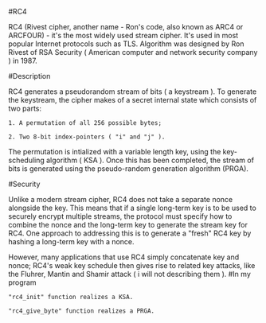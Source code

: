 #RC4

  RC4 (Rivest cipher, another name - Ron's code, also known as ARC4 or ARCFOUR) - it's the most widely used stream cipher. It's   used in most popular Internet protocols such as TLS. Algorithm was designed by Ron Rivest of RSA Security ( American computer   and network security company ) in 1987.
  
#Description

  RC4 generates a pseudorandom stream of bits ( a keystream ). To generate the keystream, the cipher makes of a secret internal   state which consists of two parts:
  
    1. A permutation of all 256 possible bytes;
    
    2. Two 8-bit index-pointers ( "i" and "j" ).
    
  The permutation is intialized with a variable length key, using the key-scheduling algorithm ( KSA ).
  Once this has been completed, the stream of bits is generated using the pseudo-random generation algorithm (PRGA).
  
#Security
  
  Unlike a modern stream cipher, RC4 does not take a separate nonce alongside the key. This means that if a single long-term key is to be used to securely encrypt multiple streams, the protocol must specify how to combine the nonce and the long-term key to generate the stream key for RC4. One approach to addressing this is to generate a "fresh" RC4 key by hashing a long-term key with a nonce.
  
  However, many applications that use RC4 simply concatenate key and nonce; RC4's weak key schedule then gives rise to related key attacks, like the Fluhrer, Mantin and Shamir attack ( i will not describing them ).
#In my program
  
    "rc4_init" function realizes a KSA.
    
    "rc4_give_byte" function realizes a PRGA.

